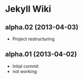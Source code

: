 # Jekyll Wiki

## alpha.02 (2013-04-03)

- Project restructuring

## alpha.01 (2013-04-02)

-  Inital commit
-  not working